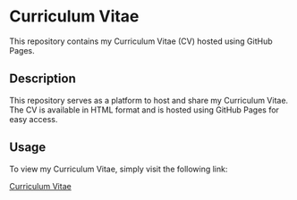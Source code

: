 # Curriculum Vitae

This repository contains my Curriculum Vitae (CV) hosted using GitHub Pages.

## Description

This repository serves as a platform to host and share my Curriculum Vitae. The CV is available in HTML format and is hosted using GitHub Pages for easy access.

## Usage

To view my Curriculum Vitae, simply visit the following link:

[Curriculum Vitae](https://deinigu.github.io/curriculum-vitae/)
